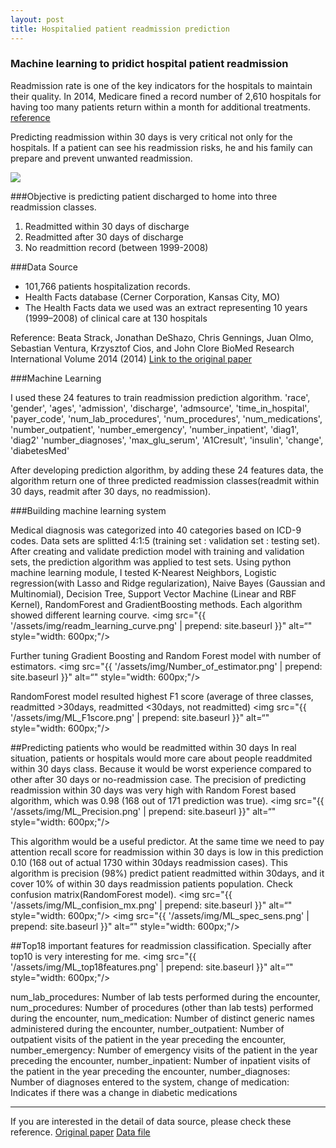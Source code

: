 ```yaml
---
layout: post
title: Hospitalied patient readmission prediction
---
```


### Machine learning to pridict hospital patient readmission

Readmission rate is one of the key indicators for the hospitals to maintain their quality.
In 2014, Medicare fined a record number of 2,610 hospitals  for having too many patients return within a month for additional treatments.
[reference](http://kaiserhealthnews.org/news/medicare-readmissions-penalties-2015/)

Predicting readmission within 30 days is very critical not only for the hospitals. If a patient can see his readmission risks, he and his family can prepare and prevent unwanted readmission.

<img src="{{ '/assets/img/readmission.jpg' | prepend: site.baseurl }}">

###Objective is predicting patient discharged to home into three readmission classes.

1. Readmitted within 30 days of discharge
2. Readmitted after 30 days of discharge
3. No readmittion record (between 1999-2008)


###Data Source

* 101,766 patients hospitalization records.
* Health Facts database (Cerner Corporation, Kansas City, MO)
* The Health Facts data we used was an extract representing 10 years (1999–2008) of clinical care at 130 hospitals

Reference:
Beata Strack, Jonathan DeShazo, Chris Gennings, Juan Olmo, Sebastian Ventura, Krzysztof Cios, and John Clore
BioMed Research International Volume 2014 (2014)
[Link to the original paper](http://www.hindawi.com/journals/bmri/2014/781670/)


###Machine Learning

I used these 24 features to train readmission prediction algorithm. 
'race', 'gender', 'ages', 'admission', 'discharge', 'admsource', 'time_in_hospital', 'payer_code', 'num_lab_procedures', 'num_procedures', 'num_medications', 'number_outpatient', 'number_emergency', 'number_inpatient', 'diag1', 'diag2' 'number_diagnoses', 'max_glu_serum', 'A1Cresult', 'insulin', 'change', 'diabetesMed'


After developing prediction algorithm, by adding these 24 features data, the algorithm return one of three predicted readmission classes(readmit within 30 days, readmit after 30 days, no readmission).

###Building machine learning system

Medical diagnosis was categorized into 40 categories based on ICD-9 codes. 
Data sets are splitted 4:1:5 (training set : validation set : testing set). After creating and validate prediction model with training and validation sets, the prediction algorithm was applied to test sets. Using python machine learning module, I tested K-Nearest Neighbors, Logistic regression(with Lasso and Ridge regularization), Naive Bayes (Gaussian and Multinomial), Decision Tree, Support Vector Machine (Linear and RBF Kernel), RandomForest and GradientBoosting methods. Each algorithm showed different learning courve.
<img src="{{ '/assets/img/readm_learning_curve.png' | prepend: site.baseurl }}" alt=“" style="width: 600px;"/>

Further tuning Gradient Boosting and Random Forest model with number of estimators.
<img src="{{ '/assets/img/Number_of_estimator.png' | prepend: site.baseurl }}" alt=“" style="width: 600px;"/>

RandomForest model resulted highest F1 score (average of three classes, readmitted >30days, readmitted <30days, not readmitted)
<img src="{{ '/assets/img/ML_F1score.png' | prepend: site.baseurl }}" alt=“" style="width: 600px;"/>

##Predicting patients who would be readmitted within 30 days 
In real situation, patients or hospitals would more care about people readdmited within 30 days class. Because it would be worst experience compared to other after 30 days or no-readmission case.
The precision of predicting readmission within 30 days was very high with Random Forest based algorithm, which was 0.98 (168 out of 171 prediction was true).
<img src="{{ '/assets/img/ML_Precision.png' | prepend: site.baseurl }}" alt=“" style="width: 600px;"/>

This algorithm would be a useful predictor.
At the same time we need to pay attention recall score for readmission within 30 days is low in this prediction 0.10 (168 out of actual 1730 within 30days readmission cases).
This algorithm is precision (98%) predict patient readmitted within 30days, and it cover 10% of within 30 days readmission patients population. 
Check confusion matrix(RandomForest model).
<img src="{{ '/assets/img/ML_confision_mx.png' | prepend: site.baseurl }}" alt=“" style="width: 600px;"/>
<img src="{{ '/assets/img/ML_spec_sens.png' | prepend: site.baseurl }}" alt=“" style="width: 600px;"/>


##Top18 important features for readmission classification.
Specially after top10 is very interesting for me. 
<img src="{{ '/assets/img/ML_top18features.png' | prepend: site.baseurl }}" alt=“" style="width: 600px;"/>


num_lab_procedures: Number of lab tests performed during the encounter, 
num_procedures: Number of procedures (other than lab tests) performed during the encounter, 
num_medication: Number of distinct generic names administered during the encounter, 
number_outpatient: Number of outpatient visits of the patient in the year preceding the encounter, 
number_emergency: Number of emergency visits of the patient in the year preceding the encounter, 
number_inpatient: Number of inpatient visits of the patient in the year preceding the encounter, 
number_diagnoses: Number of diagnoses entered to the system, 
change of medication: Indicates if there was a change in diabetic medications
      
-------------------------------------
If you are interested in the detail of data source, please check these reference.
[Original paper](http://www.hindawi.com/journals/bmri/2014/781670/)
[Data file](https://archive.ics.uci.edu/ml/datasets/Diabetes+130-US+hospitals+for+years+1999-2008)






